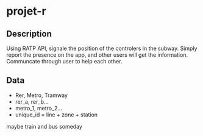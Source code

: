# projet-r

## Description
Using RATP API, signale the position of the controlers in the subway.
Simply report the presence on the app, and other users will get the information.
Communcate through user to help each other.

## Data

- Rer, Metro, Tramway
- rer_a, rer_b...
- metro_1, metro_2...
- unique_id = line + zone + station

maybe train and bus someday